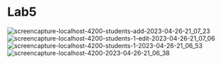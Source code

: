 # Lab5

![screencapture-localhost-4200-students-add-2023-04-26-21_07_23](https://user-images.githubusercontent.com/63107268/234678013-c1f6200e-7039-4f19-a9c9-93e9f9bb7e36.png)
![screencapture-localhost-4200-students-1-edit-2023-04-26-21_07_06](https://user-images.githubusercontent.com/63107268/234678027-4af41aa6-0d25-42e7-bfd1-580ccbf90690.png)
![screencapture-localhost-4200-students-1-2023-04-26-21_06_53](https://user-images.githubusercontent.com/63107268/234678041-ef69c12a-6783-4d4c-9432-02e18fe65d80.png)
![screencapture-localhost-4200-2023-04-26-21_06_38](https://user-images.githubusercontent.com/63107268/234678055-984e92c1-6c73-4fe3-ac2a-4f1387a83c8a.png)
